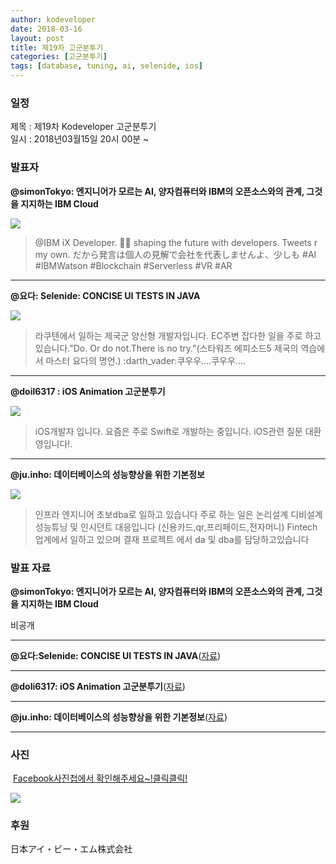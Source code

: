 ```yaml
---
author: kodeveloper
date: 2018-03-16
layout: post
title: 제19차 고군분투기
categories: [고군분투기]
tags: [database, tuning, ai, selenide, ios]
---
```


### 일정

제목 : 제19차 Kodeveloper 고군분투기  
일시 : 2018년03월15일 20시 00분 ~

### 발표자

**@simonTokyo: 엔지니어가 모르는 AI, 양자컴퓨터와 IBM의 오픈소스와의 관계, 그것을 지지하는 IBM Cloud**

![](/img/struggle/19/simonTokyo.jpg)

>@IBM iX Developer. 👨‍🎨 shaping the future with developers. Tweets r my own. だから発言は個人の見解で会社を代表しませんよ、少しも #AI #IBMWatson #Blockchain #Serverless #VR #AR

---

**@요다: Selenide: CONCISE UI TESTS IN JAVA**

![](/img/struggle/19/요다.jpg)

>라쿠텐에서 일하는 제국군 양산형 개발자입니다. EC주변 잡다한 일을 주로 하고 있습니다."Do. Or do not.There is no try."(스타워즈 에피소드5 제국의 역습에서 마스터 요다의 명언.) :darth_vader:쿠우우....쿠우우....

---

**@doil6317 : iOS Animation 고군분투기**

![](/img/struggle/19/doil6317.jpg)

>iOS개발자 입니다. 요즘은 주로 Swift로 개발하는 중입니다. iOS관련 질문 대환영입니다!.

---

**@ju.inho: 데이터베이스의 성능향상을 위한 기본정보**

![](/img/struggle/19/ju.inho.jpg)

>인프라 엔지니어 초보dba로 일하고 있습니다 주로 하는 일은 논리설계 디비설계 성능튜닝 및 인시던트 대응입니다 (신용카드,qr,프리페이드,전자머니) Fintech업계에서 일하고 있으며 결재 프로젝트 에서 da 및 dba를 담당하고있습니다

### 발표 자료

**@simonTokyo: 엔지니어가 모르는 AI, 양자컴퓨터와 IBM의 오픈소스와의 관계, 그것을 지지하는 IBM Cloud**

비공개

---

**@요다:Selenide: CONCISE UI TESTS IN JAVA**([자료](https://docs.google.com/presentation/d/1WI5rYHtxHFLgNXjnHy0W4wBa-MNKdgzWQNnZ-QsGU-M/edit#slide=id.p))

---

**@doli6317: iOS Animation 고군분투기**([자료](https://docs.google.com/presentation/d/1LQ45OjI8eINvJ9-OqlKow-keHRJAo5zHM6c841qeeDc/edit#slide=id.g353ebdbd6a_2_50))

---

**@ju.inho: 데이터베이스의 성능향상을 위한 기본정보**([자료](https://drive.google.com/file/d/1eO842cIMmKVquzJIZHD91sF9H2oD6VH9/view))

---

### 사진

 [Facebook사진첩에서 확인해주세요~!클릭클릭!](https://www.facebook.com/media/set/?set=oa.2052709921640409&type=3)

![](/img/struggle/19/everyone.jpg)

### 후원

日本アイ・ビー・エム株式会社
